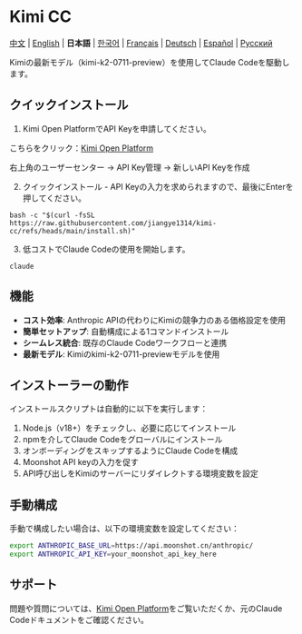 # Kimi CC

[中文](README.md) | [English](README_EN.md) | **日本語** | [한국어](README_KO.md) | [Français](README_FR.md) | [Deutsch](README_DE.md) | [Español](README_ES.md) | [Русский](README_RU.md)

Kimiの最新モデル（kimi-k2-0711-preview）を使用してClaude Codeを駆動します。

## クイックインストール

1. Kimi Open PlatformでAPI Keyを申請してください。

こちらをクリック：[Kimi Open Platform](https://platform.moonshot.cn/)

右上角のユーザーセンター -> API Key管理 -> 新しいAPI Keyを作成

2. クイックインストール - API Keyの入力を求められますので、最後にEnterを押してください。

```shell
bash -c "$(curl -fsSL https://raw.githubusercontent.com/jiangye1314/kimi-cc/refs/heads/main/install.sh)"
```

3. 低コストでClaude Codeの使用を開始します。

```shell
claude
```

## 機能

- **コスト効率**: Anthropic APIの代わりにKimiの競争力のある価格設定を使用
- **簡単セットアップ**: 自動構成による1コマンドインストール
- **シームレス統合**: 既存のClaude Codeワークフローと連携
- **最新モデル**: Kimiのkimi-k2-0711-previewモデルを使用

## インストーラーの動作

インストールスクリプトは自動的に以下を実行します：
1. Node.js（v18+）をチェックし、必要に応じてインストール
2. npmを介してClaude Codeをグローバルにインストール
3. オンボーディングをスキップするようにClaude Codeを構成
4. Moonshot API keyの入力を促す
5. API呼び出しをKimiのサーバーにリダイレクトする環境変数を設定

## 手動構成

手動で構成したい場合は、以下の環境変数を設定してください：

```bash
export ANTHROPIC_BASE_URL=https://api.moonshot.cn/anthropic/
export ANTHROPIC_API_KEY=your_moonshot_api_key_here
```

## サポート

問題や質問については、[Kimi Open Platform](https://platform.moonshot.cn/)をご覧いただくか、元のClaude Codeドキュメントをご確認ください。 